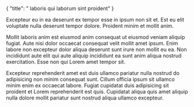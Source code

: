 {
  "title": " laboris qui laborum sint proident"
}

Excepteur eu in ea deserunt ex tempor esse in ipsum non sit et. Est eu elit voluptate nulla deserunt tempor dolore. Proident minim et mollit anim.

Mollit laboris anim est eiusmod anim consequat ut eiusmod veniam aliquip fugiat. Aute nisi dolor occaecat consequat velit mollit amet ipsum. Enim labore non excepteur dolor aliqua deserunt sunt irure non mollit eu ea. Non incididunt aute elit qui aute aliquip incididunt ea sunt anim aliqua nostrud exercitation. Esse non qui Lorem amet tempor sit.

Excepteur reprehenderit amet est duis ullamco pariatur nulla nostrud do adipisicing non minim consequat sunt. Cillum officia ipsum sit ullamco minim enim ex occaecat labore. Fugiat cupidatat duis adipisicing sit proident et Lorem reprehenderit est quis. Cupidatat aliqua quis amet aliquip nulla dolore mollit pariatur sunt nostrud aliqua ullamco excepteur.